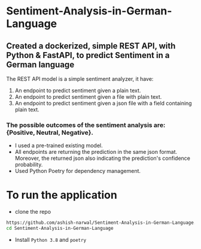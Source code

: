 # Sentiment-Analysis-in-German-Language
## Created a dockerized, simple REST API, with Python & FastAPI, to predict Sentiment in a German language
The REST API model is a simple sentiment analyzer, it have:

1. An endpoint to predict sentiment given a plain text.  
2. An endpoint to predict sentiment given a file with plain text.  
3. An endpoint to predict sentiment given a json file with a field containing plain text.

### The possible outcomes of the sentiment analysis are: {Positive, Neutral, Negative}.
* I used a pre-trained existing model.  
* All endpoints are returning the prediction in the same json format. Moreover, the returned json also indicating the prediction's confidence probability.  
* Used Python Poetry for dependency management.  

# To run the application
- clone the repo 
```bash
https://github.com/ashish-narwal/Sentiment-Analysis-in-German-Language.git
cd Sentiment-Analysis-in-German-Language
```

- Install ```Python 3.8``` and ```poetry```
